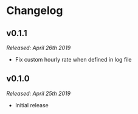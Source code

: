 # Changelog

## v0.1.1

*Released: April 26th 2019*

- Fix custom hourly rate when defined in log file

## v0.1.0

*Released: April 25th 2019*

- Initial release
